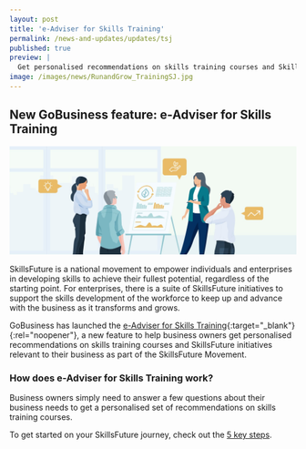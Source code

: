 ```yaml
---
layout: post
title: 'e-Adviser for Skills Training'
permalink: /news-and-updates/updates/tsj
published: true
preview: |
  Get personalised recommendations on skills training courses and SkillsFuture initiatives relevant to your business as part of the SkillsFuture Movement.
image: /images/news/RunandGrow_TrainingSJ.jpg
---
```


## New GoBusiness feature: e-Adviser for Skills Training

![e-Adviser for Skills Training](/images/news/RunandGrow_TrainingSJ.jpg)

SkillsFuture is a national movement to empower individuals and enterprises in developing skills to achieve their fullest potential, regardless of the starting point. For enterprises, there is a suite of SkillsFuture initiatives to support the skills development of the workforce to keep up and advance with the business as it transforms and grows.

GoBusiness has launched the [e-Adviser for Skills Training](https://eadviser.gobusiness.io/skillstraining?src=news_and_update){:target="_blank"}{:rel="noopener"}, a new feature to help business owners get personalised recommendations on skills training courses and SkillsFuture initiatives relevant to their business as part of the SkillsFuture Movement.

### How does e-Adviser for Skills Training work?

Business owners simply need to answer a few questions about their business needs to get a personalised set of recommendations on skills training courses.

To get started on your SkillsFuture journey, check out the [5 key steps](/skillsfuture-for-enterprise/?src=news_and_update).

<script src="/jquery/jquery.min.js"></script>
<script src="/jquery/bp-menu-new-tab.js"></script>
